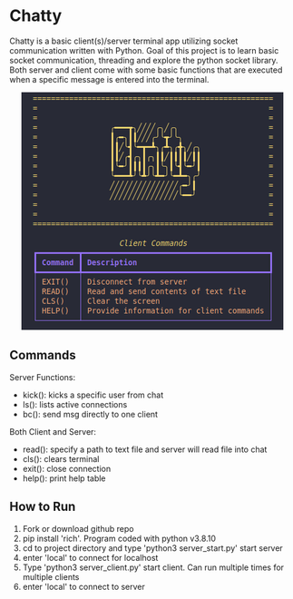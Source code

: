 # Chatty
Chatty is a basic client(s)/server terminal app utilizing socket communication written with Python. Goal of this project is to learn basic socket communication, threading and explore the python socket library. Both server and client come with some basic functions that are executed when a specific message is entered into the terminal.

<p align='center'>
<img src='https://github.com/ianmat55/socket-chatbot/blob/main/images/chatty.png'>
</p>

## Commands 
Server Functions:
- kick(): kicks a specific user from chat
- ls(): lists active connections
- bc(): send msg directly to one client

Both Client and Server:
- read(): specify a path to text file and server will read file into chat
- cls(): clears terminal
- exit(): close connection
- help(): print help table

## How to Run
1. Fork or download github repo
2. pip install 'rich'. Program coded with python v3.8.10
3. cd to project directory and type 'python3 server_start.py' start server
4. enter 'local' to connect for localhost
5. Type 'python3 server_client.py' start client. Can run multiple times for multiple clients
6. enter 'local' to connect to server


